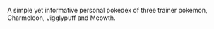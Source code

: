 A simple yet informative personal pokedex of three trainer pokemon, Charmeleon, Jigglypuff and Meowth. 
